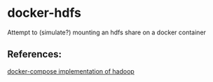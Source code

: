 # docker-hdfs
Attempt to (simulate?) mounting an hdfs share on a docker container

## References:
[docker-compose implementation of hadoop](https://clubhouse.io/developer-how-to/how-to-set-up-a-hadoop-cluster-in-docker/)
